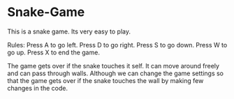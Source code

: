 # Snake-Game
This is a snake game. Its very easy to play.

Rules:
Press A to go left.
Press D to go right.
Press S to go down.
Press W to go up.
Press X to end the game.

The game gets over if the snake touches it self. It can move around freely and can pass through walls. 
Although we can change the game settings so that the game gets over if the snake touches the wall by making few changes in the code.
